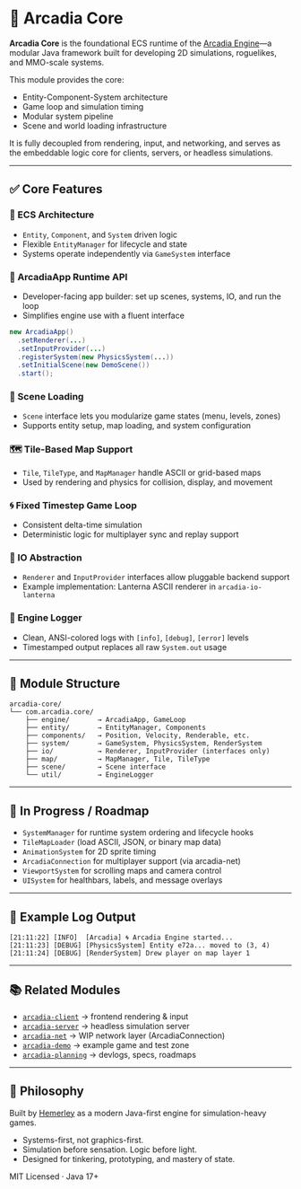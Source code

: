 # 🧱 Arcadia Core

**Arcadia Core** is the foundational ECS runtime of the [Arcadia Engine](https://github.com/arcadia-engine)—a modular Java framework built for developing 2D simulations, roguelikes, and MMO-scale systems.

This module provides the core:
- Entity-Component-System architecture
- Game loop and simulation timing
- Modular system pipeline
- Scene and world loading infrastructure

It is fully decoupled from rendering, input, and networking, and serves as the embeddable logic core for clients, servers, or headless simulations.

---

## ✅ Core Features

### 🧠 ECS Architecture
- `Entity`, `Component`, and `System` driven logic
- Flexible `EntityManager` for lifecycle and state
- Systems operate independently via `GameSystem` interface

### 🔁 ArcadiaApp Runtime API
- Developer-facing app builder: set up scenes, systems, IO, and run the loop
- Simplifies engine use with a fluent interface
```java
new ArcadiaApp()
  .setRenderer(...)
  .setInputProvider(...)
  .registerSystem(new PhysicsSystem(...))
  .setInitialScene(new DemoScene())
  .start();
```

### 🧩 Scene Loading
- `Scene` interface lets you modularize game states (menu, levels, zones)
- Supports entity setup, map loading, and system configuration

### 🗺️ Tile-Based Map Support
- `Tile`, `TileType`, and `MapManager` handle ASCII or grid-based maps
- Used by rendering and physics for collision, display, and movement

### 🌀 Fixed Timestep Game Loop
- Consistent delta-time simulation
- Deterministic logic for multiplayer sync and replay support

### 🎨 IO Abstraction
- `Renderer` and `InputProvider` interfaces allow pluggable backend support
- Example implementation: Lanterna ASCII renderer in `arcadia-io-lanterna`

### 📝 Engine Logger
- Clean, ANSI-colored logs with `[info]`, `[debug]`, `[error]` levels
- Timestamped output replaces all raw `System.out` usage

---

## 📁 Module Structure

```plaintext
arcadia-core/
└── com.arcadia.core/
    ├── engine/       → ArcadiaApp, GameLoop
    ├── entity/       → EntityManager, Components
    ├── components/   → Position, Velocity, Renderable, etc.
    ├── system/       → GameSystem, PhysicsSystem, RenderSystem
    ├── io/           → Renderer, InputProvider (interfaces only)
    ├── map/          → MapManager, Tile, TileType
    ├── scene/        → Scene interface
    └── util/         → EngineLogger
```

---

## 🚧 In Progress / Roadmap

- `SystemManager` for runtime system ordering and lifecycle hooks  
- `TileMapLoader` (load ASCII, JSON, or binary map data)  
- `AnimationSystem` for 2D sprite timing  
- `ArcadiaConnection` for multiplayer support (via arcadia-net)  
- `ViewportSystem` for scrolling maps and camera control  
- `UISystem` for healthbars, labels, and message overlays  

---

## 🔁 Example Log Output

```
[21:11:22] [INFO]  [Arcadia] 🌀 Arcadia Engine started...
[21:11:23] [DEBUG] [PhysicsSystem] Entity e72a... moved to (3, 4)
[21:11:24] [DEBUG] [RenderSystem] Drew player on map layer 1
```

---

## 📚 Related Modules

- [`arcadia-client`](https://github.com/arcadia-engine/arcadia-client) → frontend rendering & input
- [`arcadia-server`](https://github.com/arcadia-engine/arcadia-server) → headless simulation server
- [`arcadia-net`](https://github.com/arcadia-engine/arcadia-net) → WIP network layer (ArcadiaConnection)
- [`arcadia-demo`](https://github.com/arcadia-engine/arcadia-demo) → example game and test zone
- [`arcadia-planning`](https://github.com/arcadia-engine/arcadia-planning) → devlogs, specs, roadmaps

---

## 🧠 Philosophy

Built by [Hemerley](https://github.com/Hemerley) as a modern Java-first engine for simulation-heavy games.

- Systems-first, not graphics-first.
- Simulation before sensation. Logic before light.
- Designed for tinkering, prototyping, and mastery of state.

MIT Licensed · Java 17+
